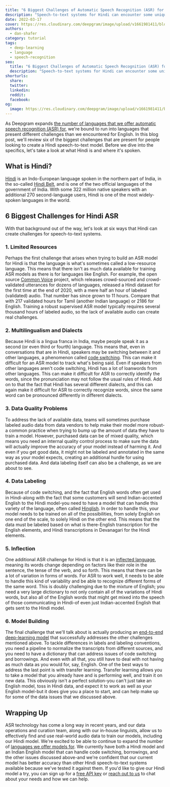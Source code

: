 ```yaml
---
title: "6 Biggest Challenges of Automatic Speech Recognition (ASR) for Hindi"
description: "Speech-to-text systems for Hindi can encounter some unique challenges. Here are 6 of the biggest ones that tend to crop up."
date: 2022-03-17
cover: https://res.cloudinary.com/deepgram/image/upload/v1661981411/blog/6-challenges-asr-hindi/6-biggest-challenges-of-ASR-for-Hindi-thumb-554x22.png
authors:
  - dan-shafer
category: tutorial
tags:
  - deep-learning
  - language
  - speech-recognition
seo:
  title: "6 Biggest Challenges of Automatic Speech Recognition (ASR) for Hindi"
  description: "Speech-to-text systems for Hindi can encounter some unique challenges. Here are 6 of the biggest ones that tend to crop up."
shorturls:
  share: 
  twitter: 
  linkedin: 
  reddit: 
  facebook: 
og:
  image: https://res.cloudinary.com/deepgram/image/upload/v1661981411/blog/6-challenges-asr-hindi/6-biggest-challenges-of-ASR-for-Hindi-thumb-554x22.png
---
```


As Deepgram expands [the number of languages that we offer automatic speech recognition (ASR) for](https://deepgram.com/product/languages/), we're bound to run into languages that present different challenges than we encountered for English. In this blog post, we'll review six of the biggest challenges that are present for people looking to create a Hindi speech-to-text model. Before we dive into the specifics, let's take a look at what Hindi is and where it's spoken.

## What is Hindi?

[Hindi](https://en.wikipedia.org/wiki/Hindi) is an Indo-European language spoken in the northern part of India, in the so-called [Hindi Belt](https://en.wikipedia.org/wiki/Hindi_Belt), and is one of the two official languages of the government of India. With some 322 million native speakers with an additional 270 second-language users, Hindi is one of the most widely-spoken languages in the world.

## 6 Biggest Challenges for Hindi ASR

With that background out of the way, let's look at six ways that Hindi can create challenges for speech-to-text systems.

### 1\. Limited Resources

Perhaps the first challenge that arises when trying to build an ASR model for Hindi is that the language is what's sometimes called a low-resource language. This means that there isn't as much data available for training ASR models as there is for languages like English. For example, the open source [Common Voice](https://commonvoice.mozilla.org/en) project, which releases crowd-sourced and crowd-validated utterances for dozens of languages, released a Hindi dataset for the first time at the end of 2020, with a mere half an hour of labeled (validated) audio. That number has since grown to 11 hours. Compare that with 217 validated hours for Tamil (another Indian language) or 2186 for English. Training a robust supervised ASR model typically requires several thousand hours of labeled audio, so the lack of available audio can create real challenges.

### 2\. Multilingualism and Dialects

Because Hindi is a lingua franca in India, maybe people speak it as a second (or even third or fourth) language. This means that, even in conversations that are in Hindi, speakers may be switching between it and other languages, a phenomenon called [code switching](https://en.wikipedia.org/wiki/Code-switching). This can make it difficult for an ASR model to track what's being said. Even if speakers from other languages aren't code switching, Hindi has a lot of loanwords from other languages. This can make it difficult for ASR to correctly identify the words, since the pronunciation may not follow the usual rules of Hindi. Add on to that the fact that Hindi has several different dialects, and this can again make it difficult for ASR to correctly recognize words, since the same word can be pronounced differently in different dialects.

<whitepaperpromo whitepaper="latest"></whitepaperpromo>



### 3\. Data Quality Problems

To address the lack of available data, teams will sometimes purchase labeled audio data from data vendors to help make their model more robust-a common practice when trying to bump up the amount of data they have to train a model. However, purchased data can be of mixed quality, which means you need an internal quality control process to make sure the data will actually improve the accuracy of your model instead of harming it. And even if you get good data, it might not be labeled and annotated in the same way as your model expects, creating an additional hurdle for using purchased data. And data labeling itself can also be a challenge, as we are about to see.

### 4\. Data Labeling

Because of code switching, and the fact that English words often get used in Hindi-along with the fact that some customers will send Indian-accented English to the Hindi model-you need to have a model that can handle this variety of the language, often called [Hinglish](https://en.wikipedia.org/wiki/Hinglish). In order to handle this, your model needs to be trained on all of the possibilities, from solely English on one end of the scale, to solely Hindi on the other end. This means that the data must be labeled based on what is there-English transcription for the English elements, and Hindi transcriptions in Devanagari for the Hindi elements.

### 5\. Inflection

One additional ASR challenge for Hindi is that it is an [inflected language](https://en.wikipedia.org/wiki/Inflection), meaning its words change depending on factors like their role in the sentence, the tense of the verb, and so forth. This means that there can be a lot of variation in forms of words. For ASR to work well, it needs to be able to handle this kind of variability and be able to recognize different forms of the same word. This is doubly challenging due to the mixture of English; you need a very large dictionary to not only contain all of the variations of Hindi words, but also all of the English words that might get mixed into the speech of those communicating in Hindi-of even just Indian-accented English that gets sent to the Hindi model.

### 6\. Model Building

The final challenge that we'll talk about is actually producing an [end-to-end deep-learning model](https://blog.deepgram.com/deep-learning-speech-recognition/) that successfully addresses the other challenges mentioned above. To tackle differences in labels and labeling conventions, you need a pipeline to normalize the transcripts from different sources, and you need to have a dictionary that can address issues of code switching and borrowings. And even with all that, you still have to deal with not having as much data as you would for, say, English. One of the best ways to address the last point is with transfer learning. Transfer learning allows you to take a model that you already have and is performing well, and train it on new data. This obviously isn't a perfect solution-you can't just take an English model, toss in Hindi data, and expect it to work as well as your English model-but it does give you a place to start, and can help make up for some of the data issues that we discussed above.

## Wrapping Up

ASR technology has come a long way in recent years, and our data operations and curation team, along with our in-house linguists, allow us to effectively find and use real-world audio data to train our models, including our Hindi model. We're excited to be able to continue to expand the number of [languages we offer models for](https://deepgram.com/product/languages/). We currently have both a Hindi model and an Indian English model that can handle code switching, borrowings, and the other issues discussed above-and we're confident that our current model has better accuracy than other Hindi speech-to-text systems available because we've tested it against them. If you'd like to give our Hindi model a try, you can sign up for a [free API key](https://console.deepgram.com/) or [reach out to us](https://deepgram.com/contact-us/) to chat about your needs and how we can help.
